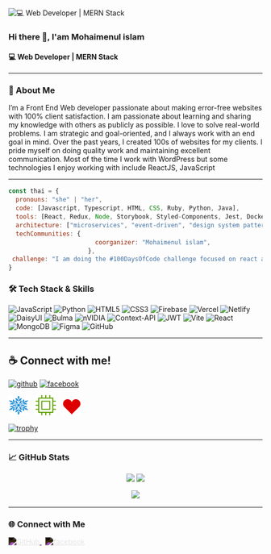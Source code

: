 ![💻 Web Developer | MERN Stack](https://i.ibb.co/B2ChVpzr/Facebook-Cover-Code-your-future-with-passion.jpg)

### Hi there 👋, I'am Mohaimenul islam

#### 💻 Web Developer | MERN Stack

---
### 🚀 About Me

I’m a Front End Web developer passionate about making error-free websites with 100% client satisfaction. I am passionate about learning and sharing my knowledge with others as publicly as possible. I love to solve real-world problems. I am strategic and goal-oriented, and I always work with an end goal in mind. Over the past years, I created 100s of websites for my clients. I pride myself on doing quality work and maintaining excellent communication. Most of the time I work with WordPress but some technologies I enjoy working with include ReactJS, JavaScript 

---

```javascript
const thai = {
  pronouns: "she" | "her",
  code: [Javascript, Typescript, HTML, CSS, Ruby, Python, Java],
  tools: [React, Redux, Node, Storybook, Styled-Components, Jest, Docker],
  architecture: ["microservices", "event-driven", "design system pattern"],
  techCommunities: {
                        coorganizer: "Mohaimenul islam",
                      },
 challenge: "I am doing the #100DaysOfCode challenge focused on react and typescript"
}
```



### 🛠️ Tech Stack & Skills

![JavaScript](https://img.shields.io/badge/javascript-%23323330.svg?style=for-the-badge&logo=javascript&logoColor=%23F7DF1E) ![Python](https://img.shields.io/badge/python-3670A0?style=for-the-badge&logo=python&logoColor=ffdd54) ![HTML5](https://img.shields.io/badge/html5-%23E34F26.svg?style=for-the-badge&logo=html5&logoColor=white) ![CSS3](https://img.shields.io/badge/css3-%231572B6.svg?style=for-the-badge&logo=css3&logoColor=white) ![Firebase](https://img.shields.io/badge/firebase-%23039BE5.svg?style=for-the-badge&logo=firebase) ![Vercel](https://img.shields.io/badge/vercel-%23000000.svg?style=for-the-badge&logo=vercel&logoColor=white) ![Netlify](https://img.shields.io/badge/netlify-%23000000.svg?style=for-the-badge&logo=netlify&logoColor=#00C7B7) ![DaisyUI](https://img.shields.io/badge/daisyui-5A0EF8?style=for-the-badge&logo=daisyui&logoColor=white) ![Bulma](https://img.shields.io/badge/bulma-00D0B1?style=for-the-badge&logo=bulma&logoColor=white) ![nVIDIA](https://img.shields.io/badge/cuda-000000.svg?style=for-the-badge&logo=nVIDIA&logoColor=green) ![Context-API](https://img.shields.io/badge/Context--Api-000000?style=for-the-badge&logo=react) ![JWT](https://img.shields.io/badge/JWT-black?style=for-the-badge&logo=JSON%20web%20tokens) ![Vite](https://img.shields.io/badge/vite-%23646CFF.svg?style=for-the-badge&logo=vite&logoColor=white) ![React](https://img.shields.io/badge/react-%2320232a.svg?style=for-the-badge&logo=react&logoColor=%2361DAFB) ![MongoDB](https://img.shields.io/badge/MongoDB-%234ea94b.svg?style=for-the-badge&logo=mongodb&logoColor=white) ![Figma](https://img.shields.io/badge/figma-%23F24E1E.svg?style=for-the-badge&logo=figma&logoColor=white) ![GitHub](https://img.shields.io/badge/github-%23121011.svg?style=for-the-badge&logo=github&logoColor=white)

---

## ☕ Connect with me!
 
[<img src='https://cdn.jsdelivr.net/npm/simple-icons@3.0.1/icons/github.svg' alt='github' height='40'>](https://github.com/mdsheikhmohaimenulislam)  [<img src='https://cdn.jsdelivr.net/npm/simple-icons@3.0.1/icons/facebook.svg' alt='facebook' height='40'>](https://www.facebook.com/https://www.facebook.com/)  

<a href='https://archiveprogram.github.com/'><img src='https://raw.githubusercontent.com/acervenky/animated-github-badges/master/assets/acbadge.gif' width='40' height='40'></a> <a href='https://docs.github.com/en/developers'><img src='https://raw.githubusercontent.com/acervenky/animated-github-badges/master/assets/devbadge.gif' width='40' height='40'></a> <a href='https://docs.github.com/en/github/supporting-the-open-source-community-with-github-sponsors'><img src='https://raw.githubusercontent.com/acervenky/animated-github-badges/master/assets/sponsorbadge.gif' width='35' height='35'></a> 

[![trophy](https://github-profile-trophy.vercel.app/?username=mdsheikhmohaimenulislam)](https://github.com/ryo-ma/github-profile-trophy)

---

### 📈 GitHub Stats

<p align="center">
  <img src="https://github-readme-stats.vercel.app/api?username=Habibullah-KH&show_icons=true&hide_border=true&theme=transparent" height="180" />
  <img src="https://github-readme-stats.vercel.app/api/top-langs/?username=Habibullah-KH&layout=compact&hide_border=true&theme=transparent" height="180" />
</p>

<p align="center">
  <img src="https://streak-stats.demolab.com/?user=Habibullah-KH&hide_border=true&theme=transparent" />
</p>

---


### 🌐 Connect with Me

<p>
  <a href="https://github.com/mdsheikhmohaimenulislam" target="_blank">
    <img 
      src="https://cdn.jsdelivr.net/npm/simple-icons@3.0.1/icons/github.svg" 
      alt="GitHub" 
      height="30" 
      style="filter: invert(1);"
    />
  </a>
  &nbsp;
  <a href="https://www.facebook.com/" target="_blank">
    <img 
      src="https://cdn.jsdelivr.net/npm/simple-icons@3.0.1/icons/facebook.svg" 
      alt="facebook" 
      height="30" 
      style="filter: invert(1);"
    />
  </a>
</p>


